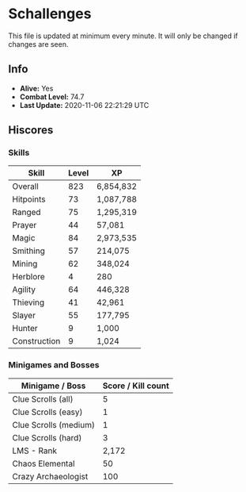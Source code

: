 # Schallenges

This file is updated at minimum every minute. It will only be changed if changes are seen.

## Info

 - **Alive:** Yes
 - **Combat Level:** 74.7
 - **Last Update:** 2020-11-06 22:21:29 UTC

## Hiscores

### Skills

| Skill | Level | XP |
|--|--|--|
| Overall | 823 | 6,854,832 |
| Hitpoints | 73 | 1,087,788 |
| Ranged | 75 | 1,295,319 |
| Prayer | 44 | 57,081 |
| Magic | 84 | 2,973,535 |
| Smithing | 57 | 214,075 |
| Mining | 62 | 348,024 |
| Herblore | 4 | 280 |
| Agility | 64 | 446,328 |
| Thieving | 41 | 42,961 |
| Slayer | 55 | 177,795 |
| Hunter | 9 | 1,000 |
| Construction | 9 | 1,024 |

### Minigames and Bosses

| Minigame / Boss | Score / Kill count |
|--|--|
| Clue Scrolls (all) | 5 |
| Clue Scrolls (easy) | 1 |
| Clue Scrolls (medium) | 1 |
| Clue Scrolls (hard) | 3 |
| LMS - Rank | 2,172 |
| Chaos Elemental | 50 |
| Crazy Archaeologist | 100 |
